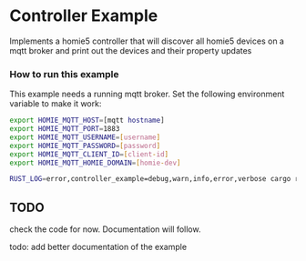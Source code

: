 # Controller Example

Implements a homie5 controller that will discover all homie5 devices on a mqtt broker and print out the devices and their property updates

### How to run this example

This example needs a running mqtt broker.
Set the following environment variable to make it work:

```bash
export HOMIE_MQTT_HOST=[mqtt hostname]
export HOMIE_MQTT_PORT=1883
export HOMIE_MQTT_USERNAME=[username]
export HOMIE_MQTT_PASSWORD=[password]
export HOMIE_MQTT_CLIENT_ID=[client-id]
export HOMIE_MQTT_HOMIE_DOMAIN=[homie-dev]

RUST_LOG=error,controller_example=debug,warn,info,error,verbose cargo run --example controller_example
```

## TODO

check the code for now. Documentation will follow.

todo: add better documentation of the example

```

```

